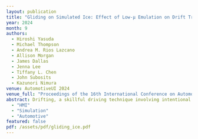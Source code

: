 ```yaml
---
layout: publication
title: "Gliding on Simulated Ice: Effect of Low-μ Emulation on Drift Training"
year: 2024
month: 9
authors:
  - Hiroshi Yasuda
  - Michael Thompson
  - Andrea M. Rios Lazcano
  - Allison Morgan
  - James Dallas
  - Jenna Lee
  - Tiffany L. Chen
  - John Subosits
  - Kazunori Nimura
venue: AutomotiveUI 2024
venue_full: "Proceedings of the 16th International Conference on Automotive User Interfaces and Interactive Vehicular Applications (AutomotiveUI ’24), pp. 23–31"
abstract: Drifting, a skillful driving technique involving intentional traction loss and counter-steering, traditionally demands high-speed maneuvers under high-friction conditions, posing significant risks and fear for novices. Our study explores low-µ (low friction) emulation, simulating icy conditions to facilitate drift training at safer, lower speeds. This approach not only enhances safety and mitigates fear by reducing the required speed for drifting, but also extends the time for them to react. A between-group design was employed, comparing drift training outcomes between participants trained exclusively in higher-µ conditions (control group) and those who trained initially in lower-µ conditions before transitioning to higher-µ conditions (target group). The performance was assessed through the average distance of continuous sliding, along with subjective measures of motivation and workload. The results showed that the target group achieved greater slide distances in the retention session and reported higher scores on the positive intrinsic motivation factors, suggesting enhanced performance and engagement.
  - "HMI"
  - "Simulation"
  - "Automotive"
featured: false
pdf: /assets/pdf/gliding_ice.pdf
---
```

